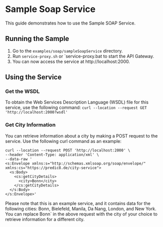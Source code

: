 # Sample Soap Service

This guide demonstrates how to use the Sample SOAP Service.

## Running the Sample 

1. Go to the `examples/soap/sampleSoapService` directory.
2. Run `service-proxy.sh` or `service-proxy.bat to start the API Gateway.
3. You can now access the service at http://localhost:2000.

## Using the Service 
### Get the WSDL
To obtain the Web Services Description Language (WSDL) file for this service, use the following command:
`curl --location --request GET 'http://localhost:2000?wsdl'`

### Get City Information
You can retrieve information about a city by making a POST request to the service. Use the following curl command as an example:
```
curl --location --request POST 'http://localhost:2000' \
--header 'Content-Type: application/xml' \
--data-raw '
<s:Envelope xmlns:s="http://schemas.xmlsoap.org/soap/envelope/" xmlns:cs="https://predic8.de/city-service">
  <s:Body>
    <cs:getCityDetails>
      <city>Bonn</city>
    </cs:getCityDetails>
  </s:Body>
</s:Envelope>'
``` 
Please note that this is an example service, and it contains data for the following cities: 
Bonn, Bielefeld, Manila, Da Nang, London, and New York. You can replace Bonn` 
in the above request with the city of your choice to retrieve information for a different city.